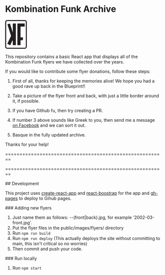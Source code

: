 # Kombination Funk Archive

<img src="src/assets/img/kf-box-logo.svg" width="70"/>

This repository contains a basic React app that displays all of the Kombination Funk flyers we have collected over the years. 

If you would like to contribute some flyer donations, follow these steps:

1. First of all, thanks for keeping the memories alive! We hope you had a good rave up back in the Blueprint!!

2. Take a picture of the flyer front and back, with just a little border around it, if possible. 

3. If you have Github fu, then try creating a PR. 

4. If number 3 above sounds like Greek to you, then send me a message [on Facebook](https://www.facebook.com/chrismacp/) and we can sort it out. 

5. Basque in the fully updated archive.

Thanks for your help!




========================================================




========================================================


## Development 

This project uses [create-react-app](https://create-react-app.dev/) and [react-boostrap](https://react-bootstrap.netlify.app/docs) for the app and [gh-pages](https://www.npmjs.com/package/gh-pages) to deploy to Gihub pages.


### Adding new flyers

1. Just name them as follows: <year>-<month>-(front|back).jpg, for example '2002-03-front.jpg'.
2. Put the flyer files in the public/images/flyers/ directory
3. Run `npm run build`
4. Run `npm run deploy` (This actually deploys the site without committing to main, this isn't critical so no worries)
5. Then commit and push your code.


### Run locally

1. Run `npm start`


